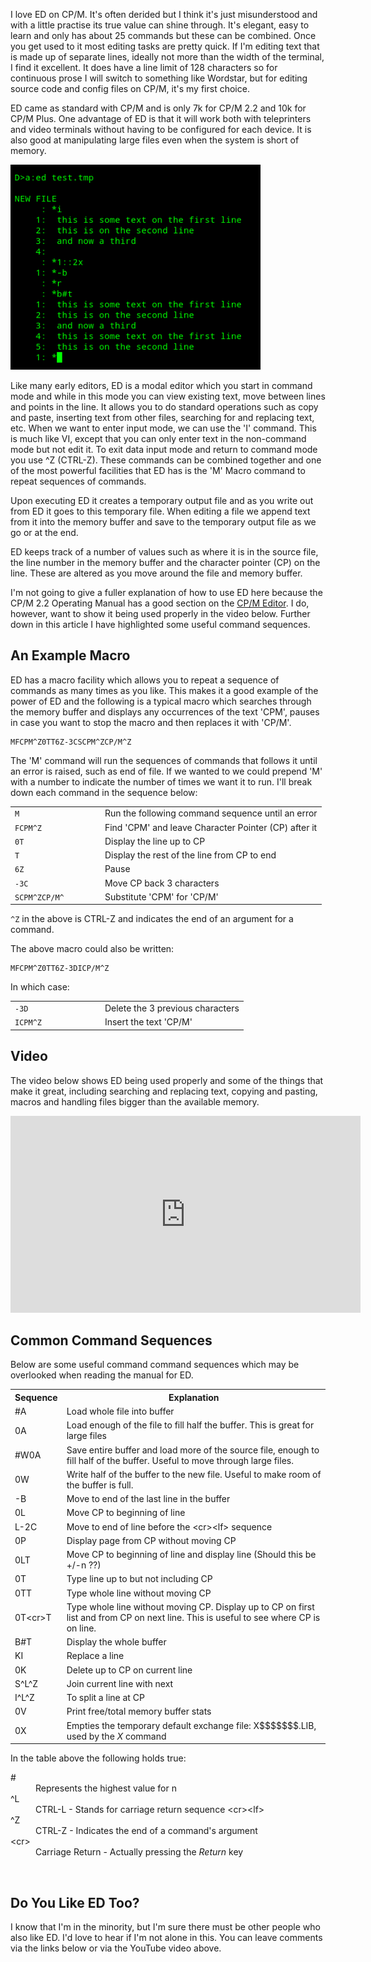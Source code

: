 I love ED on CP/M.  It's often derided but I think it's just misunderstood and with a little practise its true value can shine through.  It's elegant, easy to learn and only has about 25 commands but these can be combined.  Once you get used to it most editing tasks are pretty quick.  If I'm editing text that is made up of separate lines, ideally not more than the width of the terminal, I find it excellent.  It does have a line limit of 128 characters so for continuous prose I will switch to something like Wordstar, but for editing source code and config files on CP/M, it's my first choice.

ED came as standard with CP/M and is only 7k for CP/M 2.2 and 10k for CP/M Plus.  One advantage of ED is that it will work both with teleprinters and video terminals without having to be configured for each device.  It is also good at manipulating large files even when the system is short of memory.

<img src="/img/articles/cpm_ed_copy_paste.png" class="img-right" style="width: 400px; clear: right;" title="Copying and Pasting with ED">

Like many early editors, ED is a modal editor which you start in command mode and while in this mode you can view existing text, move between lines and points in the line.  It allows you to do standard operations such as copy and paste, inserting text from other files, searching for and replacing text, etc.  When we want to enter input mode, we can use the 'I' command.  This is much like VI, except that you can only enter text in the non-command mode but not edit it.  To exit data input mode and return to command mode you use ^Z (CTRL-Z).  These commands can be combined together and one of the most powerful facilities that ED has is the 'M' Macro command to repeat sequences of commands.

Upon executing ED it creates a temporary output file and as you write out from ED it goes to this temporary file.  When editing a file we append text from it into the memory buffer and save to the temporary output file as we go or at the end.

ED keeps track of a number of values such as where it is in the source file,  the line number in the memory buffer and the character pointer (CP) on the line.  These are altered as you move around the file and memory buffer.

I'm not going to give a fuller explanation of how to use ED here because the CP/M 2.2 Operating Manual has a good section on the [CP/M Editor](http://www.gaby.de/cpm/manuals/archive/cpm22htm/ch2.htm).  I do, however, want to show it being used properly in the video below.  Further down in this article I have highlighted some useful command sequences.



## An Example Macro

ED has a macro facility which allows you to repeat a sequence of commands as many times as you like.  This makes it a good example of the power of ED and the following is a typical macro which searches through the memory buffer and displays any occurrences of the text 'CPM', pauses in case you want to stop the macro and then replaces it with 'CP/M'.
```
MFCPM^Z0TT6Z-3CSCPM^ZCP/M^Z
```

The 'M' command will run the sequences of commands that follows it until an error is raised, such as end of file.  If we wanted to we could prepend 'M' with a number to indicate the number of times we want it to run.  I'll break down each command in the sequence below:

<table>
  <tr><td><code>M</code></td><td>Run the following command sequence until an error</td></tr>
  <tr><td><code>FCPM^Z</code></td><td>Find 'CPM' and leave Character Pointer (CP) after it</td></tr>
  <tr><td><code>0T</code></td><td>Display the line up to CP</td></tr>
  <tr><td><code>T</code></td><td>Display the rest of the line from CP to end </td></tr>
  <tr><td><code>6Z</code></td><td>Pause</td></tr>
  <tr><td><code>-3C</code></td><td>Move CP back 3 characters</td></tr>
  <tr><td style="width: 17ex;"><code>SCPM^ZCP/M^</code></td><td>Substitute 'CPM' for 'CP/M'</td></tr>
</table>

`^Z` in the above is CTRL-Z and indicates the end of an argument for a command.


The above macro could also be written:

```
MFCPM^Z0TT6Z-3DICP/M^Z
```


In which case:

<table>
  <tr><td><code>-3D</code></td><td>Delete the 3 previous characters</td></tr>
  <tr><td style="width: 17ex;"><code>ICPM^Z</code></td><td>Insert the text 'CP/M'</td></tr>
</table>

## Video

The video below shows ED being used properly and some of the things that make it great, including searching and replacing text, copying and pasting, macros and handling files bigger than the available memory.

<div class="youtube-wrapper">
<iframe width="560" height="315" src="https://www.youtube.com/embed/7pqaj050X7g" frameborder="0" allow="accelerometer; autoplay; encrypted-media; gyroscope; picture-in-picture" allowfullscreen></iframe>
</div>



## Common Command Sequences

Below are some useful command command sequences which may be overlooked when reading the manual for ED.

<div class="overflow-auto"><table class="neatTable neatBorder">
  <tr><th>Sequence</th><th>Explanation</th></tr>
  <tr><td>#A</td><td>Load whole file into buffer</td></tr>
  <tr><td>0A</td><td>Load enough of the file to fill half the buffer.  This is great for large files</td></tr>
  <tr><td>#W0A</td><td>Save entire buffer and load more of the source file, enough to fill half of the buffer.  Useful to move through large files.</td></tr>
  <tr><td>0W</td><td>Write half of the buffer to the new file.  Useful to make room of the buffer is full.</td></tr>

  <tr><td>-B</td><td>Move to end of the last line in the buffer</td></tr>
  <tr><td>0L</td><td>Move CP to beginning of line</td></tr>
  <tr><td>L-2C</td><td>Move to end of line before the &lt;cr&gt;&lt;lf&gt; sequence</td></tr>
  <tr><td>0P</td><td>Display page from CP without moving CP</td></tr>
  <tr><td>0LT</td><td>Move CP to beginning of line and display line (Should this be +/-n ??)</td></tr>
  <tr><td>0T</td><td>Type line up to but not including CP</td></tr>
  <tr><td>0TT</td><td>Type whole line without moving CP</td></tr>
  <tr><td>0T&lt;cr&gt;T</td><td>Type whole line without moving CP.  Display up to CP on first list and from CP on next line.  This is useful to see where CP is on line.</td></tr>
  <tr><td>B#T</td><td>Display the whole buffer</td></tr>
  <tr><td>KI</td><td>Replace a line</td></tr>
  <tr><td>0K</td><td>Delete up to CP on current line</td></tr>
  <tr><td>S^L^Z</td><td>Join current line with next</td></tr>
  <tr><td>I^L^Z</td><td>To split a line at CP</td></tr>
  <tr><td>0V</td><td>Print free/total memory buffer stats</td></tr>
  <tr><td>0X</td><td>Empties the temporary default exchange file: X$$$$$$$.LIB, used by the <em>X</em> command</td></tr>
</table></div>

In the table above the following holds true:

<dl>
  <dt>#</dt><dd>Represents the highest value for n</dd>
  <dt>^L</dt><dd>CTRL-L - Stands for carriage return sequence &lt;cr&gt;&lt;lf&gt;</dd>
  <dt>^Z</dt><dd>CTRL-Z - Indicates the end of a command's argument</dd>
  <dt>&lt;cr&gt;</dt><dd>Carriage Return - Actually pressing the <em>Return</em> key</dd>
</dl>


<br />

## Do You Like ED Too?

I know that I'm in the minority, but I'm sure there must be other people who also like ED.  I'd love to hear if I'm not alone in this.  You can leave comments via the links below or via the YouTube video above.
